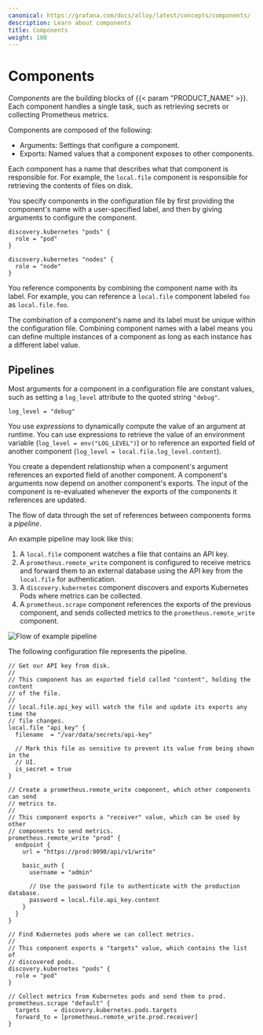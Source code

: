 ```yaml
---
canonical: https://grafana.com/docs/alloy/latest/concepts/components/
description: Learn about components
title: Components
weight: 100
---
```


# Components

_Components_ are the building blocks of {{< param "PRODUCT_NAME" >}}.
Each component handles a single task, such as retrieving secrets or collecting Prometheus metrics.

Components are composed of the following:

* Arguments: Settings that configure a component.
* Exports: Named values that a component exposes to other components.

Each component has a name that describes what that component is responsible for.
For example, the `local.file` component is responsible for retrieving the contents of files on disk.

You specify components in the configuration file by first providing the component's name with a user-specified label,
and then by giving arguments to configure the component.

```alloy
discovery.kubernetes "pods" {
  role = "pod"
}

discovery.kubernetes "nodes" {
  role = "node"
}
```

You reference components by combining the component name with its label.
For example, you can reference a `local.file` component labeled `foo` as `local.file.foo`.

The combination of a component's name and its label must be unique within the configuration file.
Combining component names with a label means you can define multiple instances of a component as long as each instance has a different label value.

## Pipelines

Most arguments for a component in a configuration file are constant values, such as setting a `log_level` attribute to the quoted string `"debug"`.

```alloy
log_level = "debug"
```

You use _expressions_ to dynamically compute the value of an argument at runtime.
You can use expressions to retrieve the value of an environment variable (`log_level = env("LOG_LEVEL")`)
or to reference an exported field of another component (`log_level = local.file.log_level.content`).

You create a dependent relationship when a component's argument references an exported field of another component.
A component's arguments now depend on another component's exports.
The input of the component is re-evaluated whenever the exports of the components it references are updated.

The flow of data through the set of references between components forms a _pipeline_.

An example pipeline may look like this:

1. A `local.file` component watches a file that contains an API key.
1. A `prometheus.remote_write` component is configured to receive metrics and forward them to an external database using the API key from the `local.file` for authentication.
1. A `discovery.kubernetes` component discovers and exports Kubernetes Pods where metrics can be collected.
1. A `prometheus.scrape` component references the exports of the previous component, and sends collected metrics to the `prometheus.remote_write` component.

![Flow of example pipeline](/media/docs/agent/concepts_example_pipeline.svg)

The following configuration file represents the pipeline.

```alloy
// Get our API key from disk.
//
// This component has an exported field called "content", holding the content
// of the file.
//
// local.file.api_key will watch the file and update its exports any time the
// file changes.
local.file "api_key" {
  filename  = "/var/data/secrets/api-key"

  // Mark this file as sensitive to prevent its value from being shown in the
  // UI.
  is_secret = true
}

// Create a prometheus.remote_write component, which other components can send
// metrics to.
//
// This component exports a "receiver" value, which can be used by other
// components to send metrics.
prometheus.remote_write "prod" {
  endpoint {
    url = "https://prod:9090/api/v1/write"

    basic_auth {
      username = "admin"

      // Use the password file to authenticate with the production database.
      password = local.file.api_key.content
    }
  }
}

// Find Kubernetes pods where we can collect metrics.
//
// This component exports a "targets" value, which contains the list of
// discovered pods.
discovery.kubernetes "pods" {
  role = "pod"
}

// Collect metrics from Kubernetes pods and send them to prod.
prometheus.scrape "default" {
  targets    = discovery.kubernetes.pods.targets
  forward_to = [prometheus.remote_write.prod.receiver]
}
```
